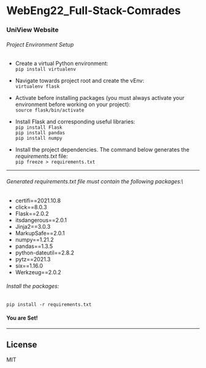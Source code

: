 # WebEng22_Full-Stack-Comrades

### UniView Website

###### Project Environment Setup

- Create a virtual Python environment:\
```pip install virtualenv```

- Navigate towards project root and create the vEnv:\
```virtualenv flask```

- Activate before installing packages (you must always activate your environment before working on your project):\
```source flask/bin/activate```

- Install Flask and corresponding useful libraries:\
```pip install Flask```\
```pip install pandas```\
```pip install numpy```

- Install the project dependencies. The command below generates the  *requirements.txt* file:\
```pip freeze > requirements.txt```
___
###### Generated *requirements.txt* file must contain the following packages:\
- certifi==2021.10.8
- click==8.0.3
-  Flask==2.0.2
-  itsdangerous==2.0.1
-  Jinja2==3.0.3
-  MarkupSafe==2.0.1
-  numpy==1.21.2
-  pandas==1.3.5
-  python-dateutil==2.8.2
-  pytz==2021.3
-  six==1.16.0
-  Werkzeug==2.0.2

###### Install the packages:
```pip install -r requirements.txt```

#### You are Set!
___
## License

MIT
